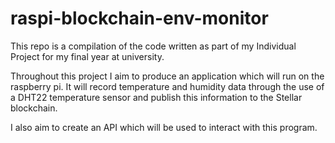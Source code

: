 # raspi-blockchain-env-monitor

This repo is a compilation of the code written as part of my Individual Project for my final year at university.

Throughout this project I aim to produce an application which will run on the raspberry pi. It will record temperature
and humidity data through the use of a DHT22 temperature sensor and publish this information to the Stellar blockchain.

I also aim to create an API which will be used to interact with this program. 

